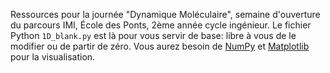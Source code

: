 Ressources pour la journée "Dynamique Moléculaire", semaine d'ouverture du parcours IMI, École des Ponts, 2ème année cycle ingénieur.
Le fichier Python `1D_blank.py` est là pour vous servir de base: libre à vous de le modifier ou de partir de zéro. Vous aurez besoin de [NumPy](https://numpy.org/) et [Matplotlib](https://matplotlib.org/) pour la visualisation.
